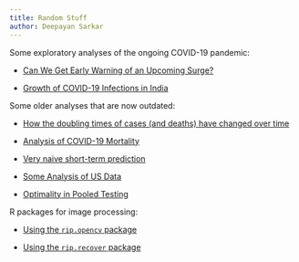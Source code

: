 ```yaml
---
title: Random Stuff
author: Deepayan Sarkar
---
```



Some exploratory analyses of the ongoing COVID-19 pandemic:

- [Can We Get Early Warning of an Upcoming Surge?](covid-19/active-prediction.html)

- [Growth of COVID-19 Infections in India](covid-19/increment-ratio.html)

Some older analyses that are now outdated:

- [How the doubling times of cases (and deaths) have changed over time](covid-19/doubling.html)

- [Analysis of COVID-19 Mortality](covid-19/deaths.html)

- [Very naive short-term prediction](covid-19/prediction.html)

- [Some Analysis of US Data](covid-19/us-states.html)

- [Optimality in Pooled Testing](covid-19/pooled-testing.html)

R packages for image processing:

- [Using the `rip.opencv` package](rip/opencv-intro.html)

- [Using the `rip.recover` package](rip/recover-intro.html)




